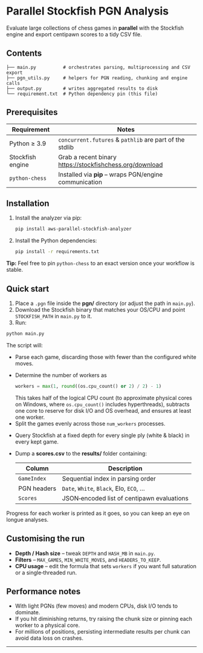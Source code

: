 # Parallel Stockfish PGN Analysis

Evaluate large collections of chess games in **parallel** with the Stockfish
engine and export centipawn scores to a tidy CSV file.

## Contents

```
├── main.py          # orchestrates parsing, multiprocessing and CSV export
├── pgn_utils.py     # helpers for PGN reading, chunking and engine calls
├── output.py        # writes aggregated results to disk
└── requirement.txt  # Python dependency pin (this file)
```

## Prerequisites

| Requirement        | Notes                                                         |
|--------------------|---------------------------------------------------------------|
| Python ≥ 3.9       | `concurrent.futures` & `pathlib` are part of the stdlib       |
| Stockfish engine   | Grab a recent binary <https://stockfishchess.org/download>    |
| `python-chess`     | Installed via **pip** – wraps PGN/engine communication        |

## Installation

1. Install the analyzer via pip:
   ```bash
   pip install aws-parallel-stockfish-analyzer
   ```
2. Install the Python dependencies:
   ```bash
   pip install -r requirements.txt
   ```

**Tip:**  Feel free to pin `python-chess` to an exact version once your
workflow is stable.

## Quick start

1. Place a `.pgn` file inside the **pgn/** directory (or adjust the path in
   `main.py`).
2. Download the Stockfish binary that matches your OS/CPU and point
   `STOCKFISH_PATH` in `main.py` to it.
3. Run:

```bash
python main.py
```

The script will:

* Parse each game, discarding those with fewer than the configured white
  moves.
- Determine the number of workers as  
  ```python
  workers = max(1, round((os.cpu_count() or 2) / 2) - 1)
  ```  
  This takes half of the logical CPU count (to approximate physical cores on Windows, where `os.cpu_count()` includes hyperthreads), subtracts one core to reserve for disk I/O and OS overhead, and ensures at least one worker.  
- Split the games evenly across those `num_workers` processes.


  
* Query Stockfish at a fixed depth for every single ply (white & black)
  in every kept game.
* Dump a **scores.csv** to the **results/** folder containing:

  | Column        | Description                               |
  |---------------|-------------------------------------------|
  | `GameIndex`   | Sequential index in parsing order         |
  | PGN headers   | `Date`, `White`, `Black`, Elo, `ECO`, …   |
  | `Scores`      | JSON‑encoded list of centipawn evaluations|

Progress for each worker is printed as it goes, so you can keep an eye on
longue analyses.

## Customising the run

* **Depth / Hash size** – tweak `DEPTH` and `HASH_MB` in `main.py`.
* **Filters** – `MAX_GAMES`, `MIN_WHITE_MOVES`, and `HEADERS_TO_KEEP`.
* **CPU usage** – edit the formula that sets `workers` if you want full
  saturation or a single‑threaded run.

## Performance notes

* With light PGNs (few moves) and modern CPUs, disk I/O tends to dominate.
* If you hit diminishing returns, try raising the chunk size or pinning each
  worker to a physical core.
* For millions of positions, persisting intermediate results per chunk can
  avoid data loss on crashes.

---
